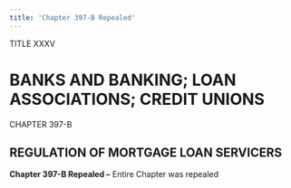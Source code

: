 ```yaml
---
title: 'Chapter 397-B Repealed'
---
```


TITLE XXXV
                                             
BANKS AND BANKING; LOAN ASSOCIATIONS; CREDIT UNIONS
===================================================

CHAPTER 397-B
                                             
REGULATION OF MORTGAGE LOAN SERVICERS
-------------------------------------

**Chapter 397-B Repealed –** Entire Chapter was repealed

